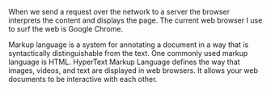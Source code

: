 When we send a request over the network to a server the browser interprets the content and displays the page. The current web browser I use to surf the web is Google Chrome.

Markup language is a system for annotating a document in a way that is syntactically distinguishable from the text. One commonly used markup language is HTML. HyperText Markup Language defines the way that images, videos, and text are displayed in web browsers. It allows your web documents to be interactive with each other.
